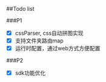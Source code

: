 ##Todo list

###P1

- [x] cssParser, css自动拼图实现
- [x] 支持文件夹路由map
- [x] 运行时配置，通过web方式方便配置

###P2

- [x] sdk功能优化
